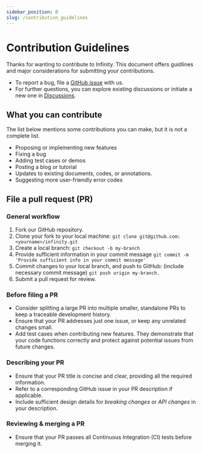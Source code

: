 ```yaml
---
sidebar_position: 0
slug: /contribution_guidelines
---
```


# Contribution Guidelines

Thanks for wanting to contribute to Infinity. This document offers guidlines and major considerations for submitting your contributions. 

- To report a bug, file a [GitHub issue](https://github.com/infiniflow/infinity/issues/new/choose) with us.
- For further questions, you can explore existing discussions or initiate a new one in [Discussions](https://github.com/orgs/infiniflow/discussions).


## What you can contribute

The list below mentions some contributions you can make, but it is not a complete list.

- Proposing or implementing new features
- Fixing a bug
- Adding test cases or demos
- Posting a blog or tutorial
- Updates to existing documents, codes, or annotations.
- Suggesting more user-friendly error codes

## File a pull request (PR)

### General workflow

1. Fork our GitHub repository.
2. Clone your fork to your local machine: 
`git clone git@github.com:<yourname>/infinity.git`
3. Create a local branch: 
`git checkout -b my-branch`
4. Provide sufficient information in your commit message
`git commit -m 'Provide sufficient info in your commit message'`
5. Commit changes to your local branch, and push to GitHub: (include necessary commit message)
`git push origin my-branch.`
6. Submit a pull request for review.

### Before filing a PR

- Consider splitting a large PR into multiple smaller, standalone PRs to keep a traceable development history. 
- Ensure that your PR addresses just one issue, or keep any unrelated changes small.
- Add test cases when contributing new features. They demonstrate that your code functions correctly and protect against potential issues from future changes.
### Describing your PR 

- Ensure that your PR title is concise and clear, providing all the required information.
- Refer to a corresponding GitHub issue in your PR description if applicable. 
- Include sufficient design details for *breaking changes* or *API changes* in your description.

### Reviewing & merging a PR
- Ensure that your PR passes all Continuous Integration (CI) tests before merging it.